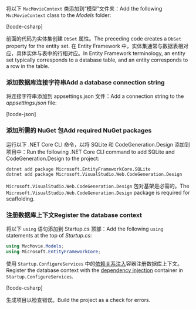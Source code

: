<a name="dc"></a>

<span data-ttu-id="6997a-101">将以下 `MvcMovieContext` 类添加到“模型”文件夹：</span><span class="sxs-lookup"><span data-stu-id="6997a-101">Add the following `MvcMovieContext` class to the *Models* folder:</span></span>  

[!code-csharp[](~/tutorials/first-mvc-app/start-mvc/sample/MvcMovie22/Data/MvcMovieContext.cs)]


<span data-ttu-id="6997a-102">前面的代码为实体集创建 `DbSet` 属性。</span><span class="sxs-lookup"><span data-stu-id="6997a-102">The preceding code creates a `DbSet` property for the entity set.</span></span> <span data-ttu-id="6997a-103">在 Entity Framework 中，实体集通常与数据表相对应，具体实体与表中的行相对应。</span><span class="sxs-lookup"><span data-stu-id="6997a-103">In Entity Framework terminology, an entity set typically corresponds to a database table, and an entity corresponds to a row in the table.</span></span>

<a name="cs"></a>

### <a name="add-a-database-connection-string"></a><span data-ttu-id="6997a-104">添加数据库连接字符串</span><span class="sxs-lookup"><span data-stu-id="6997a-104">Add a database connection string</span></span>

<span data-ttu-id="6997a-105">将连接字符串添加到 appsettings.json 文件：</span><span class="sxs-lookup"><span data-stu-id="6997a-105">Add a connection string to the *appsettings.json* file:</span></span>

[!code-json[](~/tutorials/razor-pages/razor-pages-start/sample/RazorPagesMovie/appsettings_SQLite.json?highlight=8-10)]

### <a name="add-required-nuget-packages"></a><span data-ttu-id="6997a-106">添加所需的 NuGet 包</span><span class="sxs-lookup"><span data-stu-id="6997a-106">Add required NuGet packages</span></span>

<span data-ttu-id="6997a-107">运行以下 .NET Core CLI 命令，以将 SQLite 和 CodeGeneration.Design 添加到项目中：</span><span class="sxs-lookup"><span data-stu-id="6997a-107">Run the following .NET Core CLI command to add SQLite and CodeGeneration.Design  to the project:</span></span>

```console
dotnet add package Microsoft.EntityFrameworkCore.SQLite
dotnet add package Microsoft.VisualStudio.Web.CodeGeneration.Design
```

<span data-ttu-id="6997a-108">`Microsoft.VisualStudio.Web.CodeGeneration.Design` 包对基架是必需的。</span><span class="sxs-lookup"><span data-stu-id="6997a-108">The `Microsoft.VisualStudio.Web.CodeGeneration.Design` package is required for scaffolding.</span></span>

<a name="reg"></a>

### <a name="register-the-database-context"></a><span data-ttu-id="6997a-109">注册数据库上下文</span><span class="sxs-lookup"><span data-stu-id="6997a-109">Register the database context</span></span>

<span data-ttu-id="6997a-110">将以下 `using` 语句添加到 Startup.cs 顶部：</span><span class="sxs-lookup"><span data-stu-id="6997a-110">Add the following `using` statements at the top of *Startup.cs*:</span></span>

```csharp
using MvcMovie.Models;
using Microsoft.EntityFrameworkCore;
```

<span data-ttu-id="6997a-111">使用 `Startup.ConfigureServices` 中的[依赖关系注入](xref:fundamentals/dependency-injection)容器注册数据库上下文。</span><span class="sxs-lookup"><span data-stu-id="6997a-111">Register the database context with the [dependency injection](xref:fundamentals/dependency-injection) container in `Startup.ConfigureServices`.</span></span>

[!code-csharp[](~/tutorials/first-mvc-app/start-mvc/sample/MvcMovie22/Startup.cs?name=snippet_UseSqlite&highlight=11-12)]

<span data-ttu-id="6997a-112">生成项目以检查错误。</span><span class="sxs-lookup"><span data-stu-id="6997a-112">Build the project as a check for errors.</span></span>